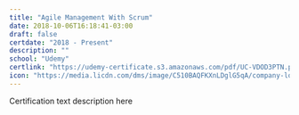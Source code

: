 ```yaml
---
title: "Agile Management With Scrum"
date: 2018-10-06T16:18:41-03:00
draft: false
certdate: "2018 - Present"
description: ""
school: "Udemy"
certlink: "https://udemy-certificate.s3.amazonaws.com/pdf/UC-VDOD3PTN.pdf"
icon: "https://media.licdn.com/dms/image/C510BAQFKXnLDglG5qA/company-logo_200_200/0?e=1545868800&v=beta&t=C4GhaXvK0JcXVC8LHpQCigznstnfWCzC6ulLjiq9CA8"
---
```


Certification text description here

